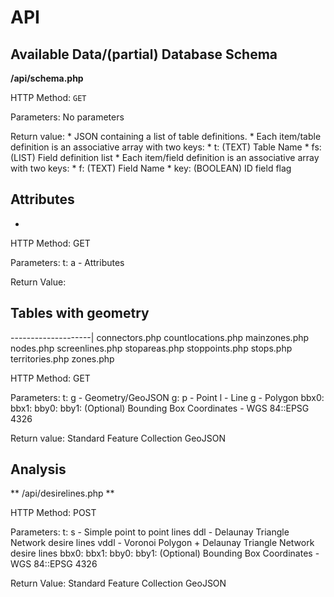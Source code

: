 # API

## Available Data/(partial) Database Schema

**/api/schema.php**

HTTP Method: `GET`

Parameters:
    No parameters

Return value:
    * JSON containing a list of table definitions.
    * Each item/table definition is an associative array with two keys:
        * t: (TEXT) Table Name
        * fs: (LIST) Field definition list
    * Each item/field definition is an associative array with two keys:
        * f: (TEXT) Field Name
        * key: (BOOLEAN) ID field flag

## Attributes

*

HTTP Method: GET

Parameters:
    t:
        a - Attributes

Return Value:

## Tables with geometry

--------------------|
connectors.php
countlocations.php
mainzones.php
nodes.php
screenlines.php
stopareas.php
stoppoints.php
stops.php
territories.php
zones.php

HTTP Method: GET

Parameters:
    t:
        g - Geometry/GeoJSON
    g:
        p - Point
        l - Line
        g - Polygon
    bbx0:
    bbx1:
    bby0:
    bby1:
        (Optional) Bounding Box Coordinates - WGS 84::EPSG 4326

Return value:
    Standard Feature Collection GeoJSON

## Analysis

** /api/desirelines.php **

HTTP Method: POST

Parameters:
    t:
        s - Simple point to point lines
        ddl - Delaunay Triangle Network desire lines
        vddl - Voronoi Polygon + Delaunay Triangle Network desire lines
    bbx0:
    bbx1:
    bby0:
    bby1:
        (Optional) Bounding Box Coordinates - WGS 84::EPSG 4326

Return Value:
    Standard Feature Collection GeoJSON
